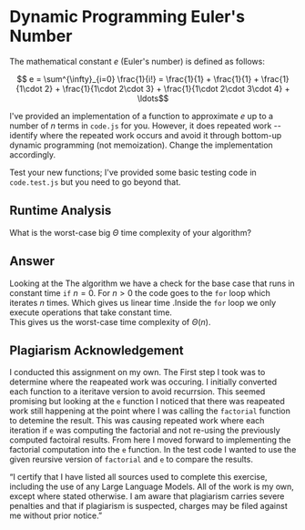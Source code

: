 # Dynamic Programming Euler's Number

The mathematical constant $e$ (Euler's number) is defined as follows:

$$ e = \sum^{\infty}_{i=0} \frac{1}{i!} = \frac{1}{1} + \frac{1}{1} +
\frac{1}{1\cdot 2} + \frac{1}{1\cdot 2\cdot 3} + \frac{1}{1\cdot 2\cdot 3\cdot
4} + \ldots$$

I've provided an implementation of a function to approximate $e$ up to a number
of $n$ terms in `code.js` for you. However, it does repeated work -- identify
where the repeated work occurs and avoid it through bottom-up dynamic
programming (not memoization). Change the implementation accordingly.

Test your new functions; I've provided some basic testing code in `code.test.js`
but you need to go beyond that.

## Runtime Analysis

What is the worst-case big $\Theta$ time complexity of your algorithm?

## Answer 

Looking at the The algorithm we have a check for the base case that runs in constant time `if` $n = 0$. 
For $n > 0$ the code goes to the `for` loop which iterates $n$ times. Which gives us linear time .Inside the `for` loop we only execute operations that take constant time.  
This gives us the worst-case time complexity of $\Theta(n)$. 

## Plagiarism Acknowledgement

I conducted this assignment on my own. The First step I took was to determine where the reapeated work was occuring. I initially converted each function to a iteritave version to avoid recurrsion. This seemed promising but looking at the `e` function I noticed that there was reapeated work still happening at the point where I was calling the `factorial` function to detemine the result. This was causing repeated work where each iteration if `e` was computing the factorial and not re-using the previously computed factoiral results. From here I moved forward to implementing the factorial computation into the `e` function. In the test code I wanted to use the given reursive version of `factorial` and `e` to compare the results. 

“I certify that I have listed all sources used to complete this exercise, including the use
of any Large Language Models. All of the work is my own, except where stated
otherwise. I am aware that plagiarism carries severe penalties and that if plagiarism is
suspected, charges may be filed against me without prior notice.”

